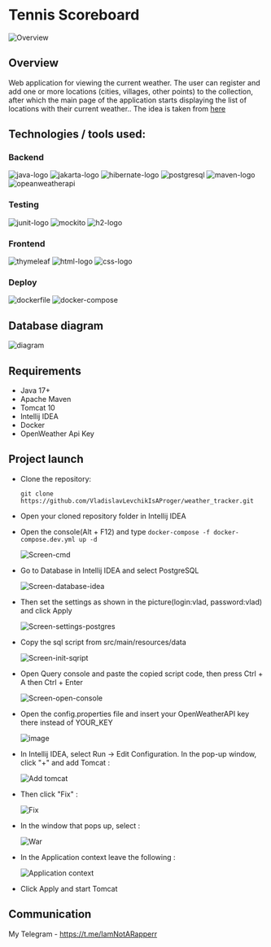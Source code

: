 # Tennis Scoreboard

![Overview](https://github.com/VladislavLevchikIsAProger/weather_tracker/assets/153897612/5919a763-bea5-4332-9319-a6942143dfdb)

## Overview
Web application for viewing the current weather. The user can register and add one or more locations (cities, villages, other points) to the collection, after which the main page of the application starts displaying the list of locations with their current weather.. The idea is taken from [here](https://zhukovsd.github.io/java-backend-learning-course/Projects/WeatherViewer/)

## Technologies / tools used:

### Backend

![java-logo](https://github.com/VladislavLevchikIsAProger/tennis_scoreboard/assets/153897612/bc1ab298-7a78-42ec-8813-05b38668310e)
![jakarta-logo](https://github.com/VladislavLevchikIsAProger/tennis_scoreboard/assets/153897612/0d339161-2abb-419e-9918-e6347b7c686e)
![hibernate-logo](https://github.com/VladislavLevchikIsAProger/tennis_scoreboard/assets/153897612/071df0a5-79ef-4435-9c98-5a9b2383d420)
![postgresql](https://github.com/VladislavLevchikIsAProger/weather_tracker/assets/153897612/8922bdba-ad57-4d69-b68c-ec505fff82e0)
![maven-logo](https://github.com/VladislavLevchikIsAProger/tennis_scoreboard/assets/153897612/159c5f30-83db-49a2-906a-fc92a071eeff)
![opeanweatherapi](https://github.com/VladislavLevchikIsAProger/weather_tracker/assets/153897612/78bce6ce-0faf-4d08-bf48-cc12cea9cc83)

### Testing

![junit-logo](https://github.com/VladislavLevchikIsAProger/tennis_scoreboard/assets/153897612/a1a05826-fecb-4b7a-827c-946ffc72da32)
![mockito](https://github.com/VladislavLevchikIsAProger/weather_tracker/assets/153897612/c405a582-b268-4b82-b3e8-461d77b7f39c)
![h2-logo](https://github.com/VladislavLevchikIsAProger/tennis_scoreboard/assets/153897612/3e65f8a8-a9a7-44bc-85c8-42d173338c74)

### Frontend

![thymeleaf](https://github.com/VladislavLevchikIsAProger/weather_tracker/assets/153897612/5c5cda5f-c5d6-42c8-893b-3737e8d04db2)
![html-logo](https://github.com/VladislavLevchikIsAProger/tennis_scoreboard/assets/153897612/cf73900e-a565-405d-b7dd-cc05f9429c2f)
![css-logo](https://github.com/VladislavLevchikIsAProger/tennis_scoreboard/assets/153897612/d7d9ecf6-1cfb-4fe1-ba32-dd43d59921a8)

### Deploy

![dockerfile](https://github.com/VladislavLevchikIsAProger/weather_tracker/assets/153897612/e22a80da-ca5a-438b-a5f5-605393f3208d)
![docker-compose](https://github.com/VladislavLevchikIsAProger/weather_tracker/assets/153897612/82390fb8-e6d4-4b15-b175-78eead5bc360)


## Database diagram

![diagram](https://github.com/VladislavLevchikIsAProger/weather_tracker/assets/153897612/06eab789-15ed-4dd5-b29a-70d48b3fd80a)

## Requirements
  + Java 17+
  + Apache Maven
  + Tomcat 10
  + Intellij IDEA
  + Docker
  + OpenWeather Api Key

## Project launch

+ Clone the repository:

   ```
   git clone https://github.com/VladislavLevchikIsAProger/weather_tracker.git
   ```
+ Open your cloned repository folder in Intellij IDEA
  
+ Open the console(Alt + F12) and type `docker-compose -f docker-compose.dev.yml up -d`
  
  ![Screen-cmd](https://github.com/VladislavLevchikIsAProger/weather_tracker/assets/153897612/c2db9f1a-7b9e-4762-8fba-ee70cd3f49a7)

+ Go to Database in Intellij IDEA and select PostgreSQL

  ![Screen-database-idea](https://github.com/VladislavLevchikIsAProger/weather_tracker/assets/153897612/a61c52ad-7ba6-4a92-a98d-7301599b315f)

+ Then set the settings as shown in the picture(login:vlad, password:vlad) and click Apply
  
  ![Screen-settings-postgres](https://github.com/VladislavLevchikIsAProger/weather_tracker/assets/153897612/e0e064fd-aa5b-4fc5-8c64-acd60cf75188)

+ Copy the sql script from src/main/resources/data

  ![Screen-init-sqript](https://github.com/VladislavLevchikIsAProger/weather_tracker/assets/153897612/cfbd80c3-81d9-4b42-ad8a-a31a9d8fcb9a)

+ Open Query console and paste the copied script code, then press Ctrl + A then Ctrl + Enter

  ![Screen-open-console](https://github.com/VladislavLevchikIsAProger/weather_tracker/assets/153897612/12ab6f7d-55b7-4b9c-af74-9018dbf5923f)

+ Open the config.properties file and insert your OpenWeatherAPI key there instead of YOUR_KEY

  ![image](https://github.com/VladislavLevchikIsAProger/weather_tracker/assets/153897612/b6703691-ac47-4c3c-96b6-64fa8aa551b5)

+ In Intellij IDEA, select Run -> Edit Configuration. In the pop-up window, click "+" and add Tomcat :
   
    ![Add tomcat](https://github.com/VladislavLevchikIsAProger/tennis_scoreboard/assets/153897612/66f677af-ce05-4676-8dc7-09bc8cbf5db5)

+ Then click "Fix" : 

    ![Fix](https://github.com/VladislavLevchikIsAProger/weather_tracker/assets/153897612/a494e8f2-b579-45df-a006-084c123b3cc9)


+ In the window that pops up, select :

   ![War](https://github.com/VladislavLevchikIsAProger/weather_tracker/assets/153897612/597e661f-fc6c-4658-bb01-4c8d6ffb7bc4)

+ In the Application context leave the following :
   
   ![Application context](https://github.com/VladislavLevchikIsAProger/currency_exchange/assets/153897612/895091c7-dd29-49b9-8edc-c9b5f29cf018)

+ Click Apply and start Tomcat

## Communication
My Telegram - https://t.me/IamNotARapperr
